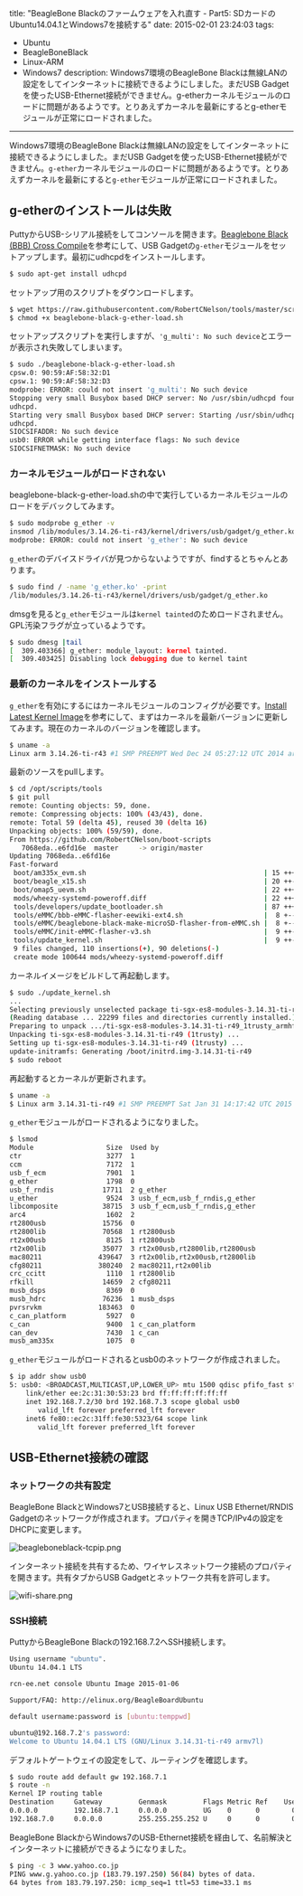 title: "BeagleBone Blackのファームウェアを入れ直す - Part5: SDカードのUbuntu14.04.1とWindows7を接続する"
date: 2015-02-01 23:24:03
tags:
 - Ubuntu
 - BeagleBoneBlack
 - Linux-ARM
 - Windows7
description: Windows7環境のBeagleBone Blackは無線LANの設定をしてインターネットに接続できるようにしました。まだUSB Gadgetを使ったUSB-Ethernet接続ができません。g-etherカーネルモジュールのロードに問題があるようです。とりあえずカーネルを最新にするとg-etherモジュールが正常にロードされました。
---

Windows7環境のBeagleBone Blackは無線LANの設定をしてインターネットに接続できるようにしました。まだUSB Gadgetを使ったUSB-Ethernet接続ができません。`g-ether`カーネルモジュールのロードに問題があるようです。とりあえずカーネルを最新にすると`g-ether`モジュールが正常にロードされました。


<!-- more -->

## g-etherのインストールは失敗

PuttyからUSB-シリアル接続をしてコンソールを開きます。[Beaglebone Black (BBB) Cross Compile](http://dumb-looks-free.blogspot.jp/2014/05/beaglebone-black-bbb-cross-compile_28.html)を参考にして、USB Gadgetの`g-ether`モジュールをセットアップします。最初にudhcpdをインストールします。

``` bash
$ sudo apt-get install udhcpd
```

セットアップ用のスクリプトをダウンロードします。

``` bash
$ wget https://raw.githubusercontent.com/RobertCNelson/tools/master/scripts/beaglebone-black-g-ether-load.sh
$ chmod +x beaglebone-black-g-ether-load.sh
```

セットアップスクリプトを実行しますが、`'g_multi': No such device`とエラーが表示され失敗してしまいます。

``` bash
$ sudo ./beaglebone-black-g-ether-load.sh
cpsw.0: 90:59:AF:58:32:D1
cpsw.1: 90:59:AF:58:32:D3
modprobe: ERROR: could not insert 'g_multi': No such device
Stopping very small Busybox based DHCP server: No /usr/sbin/udhcpd found running; none killed.
udhcpd.
Starting very small Busybox based DHCP server: Starting /usr/sbin/udhcpd...
udhcpd.
SIOCSIFADDR: No such device
usb0: ERROR while getting interface flags: No such device
SIOCSIFNETMASK: No such device
```

### カーネルモジュールがロードされない

beaglebone-black-g-ether-load.shの中で実行しているカーネルモジュールのロードをデバックしてみます。

``` bash
$ sudo modprobe g_ether -v
insmod /lib/modules/3.14.26-ti-r43/kernel/drivers/usb/gadget/g_ether.ko
modprobe: ERROR: could not insert 'g_ether': No such device
```

`g_ether`のデバイスドライバが見つからないようですが、findするとちゃんとあります。

``` bash
$ sudo find / -name 'g_ether.ko' -print
/lib/modules/3.14.26-ti-r43/kernel/drivers/usb/gadget/g_ether.ko
```

dmsgを見ると`g_ether`モジュールは`kernel tainted`のためロードされません。GPL汚染フラグが立っているようです。

``` bash
$ sudo dmesg |tail
[  309.403366] g_ether: module_layout: kernel tainted.
[  309.403425] Disabling lock debugging due to kernel taint
```

### 最新のカーネルをインストールする

`g_ether`を有効にするにはカーネルモジュールのコンフィグが必要です。[Install Latest Kernel Image](http://elinux.org/BeagleBoardUbuntu#Install_Latest_Kernel_Image)を参考にして、まずはカーネルを最新バージョンに更新してみます。現在のカーネルのバージョンを確認します。
 
``` bash
$ uname -a
Linux arm 3.14.26-ti-r43 #1 SMP PREEMPT Wed Dec 24 05:27:12 UTC 2014 armv7l armv7l armv7l GNU/Linux
```

最新のソースをpullします。

``` bash
$ cd /opt/scripts/tools
$ git pull
remote: Counting objects: 59, done.
remote: Compressing objects: 100% (43/43), done.
remote: Total 59 (delta 45), reused 30 (delta 16)
Unpacking objects: 100% (59/59), done.
From https://github.com/RobertCNelson/boot-scripts
   7068eda..e6fd16e  master     -> origin/master
Updating 7068eda..e6fd16e
Fast-forward
 boot/am335x_evm.sh                                            | 15 ++++--
 boot/beagle_x15.sh                                            | 20 ++-----
 boot/omap5_uevm.sh                                            | 22 +++-----
 mods/wheezy-systemd-poweroff.diff                             | 22 ++++++++
 tools/developers/update_bootloader.sh                         | 87 +++++++++++++++++--------------
 tools/eMMC/bbb-eMMC-flasher-eewiki-ext4.sh                    |  8 +--
 tools/eMMC/beaglebone-black-make-microSD-flasher-from-eMMC.sh |  8 +--
 tools/eMMC/init-eMMC-flasher-v3.sh                            |  9 ++--
 tools/update_kernel.sh                                        |  9 ++--
 9 files changed, 110 insertions(+), 90 deletions(-)
 create mode 100644 mods/wheezy-systemd-poweroff.diff
```

カーネルイメージをビルドして再起動します。

``` bash
$ sudo ./update_kernel.sh
...
Selecting previously unselected package ti-sgx-es8-modules-3.14.31-ti-r49.
(Reading database ... 22299 files and directories currently installed.)
Preparing to unpack .../ti-sgx-es8-modules-3.14.31-ti-r49_1trusty_armhf.deb ...
Unpacking ti-sgx-es8-modules-3.14.31-ti-r49 (1trusty) ...
Setting up ti-sgx-es8-modules-3.14.31-ti-r49 (1trusty) ...
update-initramfs: Generating /boot/initrd.img-3.14.31-ti-r49
$ sudo reboot
```

再起動するとカーネルが更新されます。

``` bash
$ uname -a
$ Linux arm 3.14.31-ti-r49 #1 SMP PREEMPT Sat Jan 31 14:17:42 UTC 2015 armv7l armv7l armv7l GNU/Linux
```

`g_ether`モジュールがロードされるようになりました。

``` bash
$ lsmod
Module                  Size  Used by
ctr                     3277  1
ccm                     7172  1
usb_f_ecm               7901  1
g_ether                 1798  0
usb_f_rndis            17711  2 g_ether
u_ether                 9524  3 usb_f_ecm,usb_f_rndis,g_ether
libcomposite           38715  3 usb_f_ecm,usb_f_rndis,g_ether
arc4                    1602  2
rt2800usb              15756  0
rt2800lib              70568  1 rt2800usb
rt2x00usb               8125  1 rt2800usb
rt2x00lib              35077  3 rt2x00usb,rt2800lib,rt2800usb
mac80211              439647  3 rt2x00lib,rt2x00usb,rt2800lib
cfg80211              380240  2 mac80211,rt2x00lib
crc_ccitt               1110  1 rt2800lib
rfkill                 14659  2 cfg80211
musb_dsps               8369  0
musb_hdrc              76236  1 musb_dsps
pvrsrvkm              183463  0
c_can_platform          5927  0
c_can                   9400  1 c_can_platform
can_dev                 7430  1 c_can
musb_am335x             1075  0
```

`g_ether`モジュールがロードされるとusb0のネットワークが作成されました。

``` bash
$ ip addr show usb0
5: usb0: <BROADCAST,MULTICAST,UP,LOWER_UP> mtu 1500 qdisc pfifo_fast state UP group default qlen 1000
    link/ether ee:2c:31:30:53:23 brd ff:ff:ff:ff:ff:ff
    inet 192.168.7.2/30 brd 192.168.7.3 scope global usb0
       valid_lft forever preferred_lft forever
    inet6 fe80::ec2c:31ff:fe30:5323/64 scope link
       valid_lft forever preferred_lft forever
```

## USB-Ethernet接続の確認

### ネットワークの共有設定

BeagleBone BlackとWindows7とUSB接続すると、Linux USB Ethernet/RNDIS Gadgetのネットワークが作成されます。プロパティを開きTCP/IPv4の設定をDHCPに変更します。

![beagleboneblack-tcpip.png](/2015/02/01/beagleboneblack-ubuntu14-04-windows7/beagleboneblack-tcpip.png)

インターネット接続を共有するため、ワイヤレスネットワーク接続のプロパティを開きます。共有タブからUSB Gadgetとネットワーク共有を許可します。

![wifi-share.png](/2015/02/01/beagleboneblack-ubuntu14-04-windows7/wifi-share.png)

### SSH接続

PuttyからBeagleBone Blackの192.168.7.2へSSH接続します。

``` bash
Using username "ubuntu".
Ubuntu 14.04.1 LTS

rcn-ee.net console Ubuntu Image 2015-01-06

Support/FAQ: http://elinux.org/BeagleBoardUbuntu

default username:password is [ubuntu:temppwd]

ubuntu@192.168.7.2's password:
Welcome to Ubuntu 14.04.1 LTS (GNU/Linux 3.14.31-ti-r49 armv7l)
```

デフォルトゲートウェイの設定をして、ルーティングを確認します。

``` bash
$ sudo route add default gw 192.168.7.1
$ route -n
Kernel IP routing table
Destination     Gateway         Genmask         Flags Metric Ref    Use Iface
0.0.0.0         192.168.7.1     0.0.0.0         UG    0      0        0 usb0
192.168.7.0     0.0.0.0         255.255.255.252 U     0      0        0 usb0
```

BeagleBone BlackからWindows7のUSB-Ethernet接続を経由して、名前解決とインターネットに接続ができるようになりました。

``` bash
$ ping -c 3 www.yahoo.co.jp
PING www.g.yahoo.co.jp (183.79.197.250) 56(84) bytes of data.
64 bytes from 183.79.197.250: icmp_seq=1 ttl=53 time=33.1 ms
```
